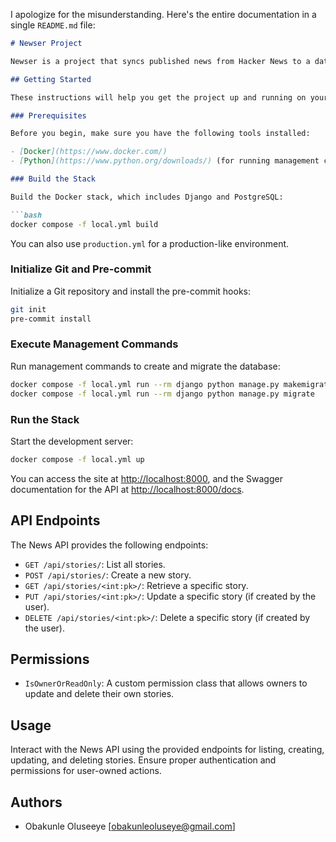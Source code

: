 I apologize for the misunderstanding. Here's the entire documentation in a single `README.md` file:

```markdown
# Newser Project

Newser is a project that syncs published news from Hacker News to a database every 5 minutes using celery. It provides a web interface to list the latest news, filter by type, search by text, and includes pagination. Additionally, it offers an API for listing items, adding new items to the database, and allows updates and deletions for items created in the API.

## Getting Started

These instructions will help you get the project up and running on your local development environment.

### Prerequisites

Before you begin, make sure you have the following tools installed:

- [Docker](https://www.docker.com/)
- [Python](https://www.python.org/downloads/) (for running management commands)

### Build the Stack

Build the Docker stack, which includes Django and PostgreSQL:

```bash
docker compose -f local.yml build
```

You can also use `production.yml` for a production-like environment.

### Initialize Git and Pre-commit

Initialize a Git repository and install the pre-commit hooks:

```bash
git init
pre-commit install
```

### Execute Management Commands

Run management commands to create and migrate the database:

```bash
docker compose -f local.yml run --rm django python manage.py makemigrations news
docker compose -f local.yml run --rm django python manage.py migrate
```

### Run the Stack

Start the development server:

```bash
docker compose -f local.yml up
```

You can access the site at [http://localhost:8000](http://localhost:8000), and the Swagger documentation for the API at [http://localhost:8000/docs](http://localhost:8000/docs).

## API Endpoints

The News API provides the following endpoints:

- `GET /api/stories/`: List all stories.
- `POST /api/stories/`: Create a new story.
- `GET /api/stories/<int:pk>/`: Retrieve a specific story.
- `PUT /api/stories/<int:pk>/`: Update a specific story (if created by the user).
- `DELETE /api/stories/<int:pk>/`: Delete a specific story (if created by the user).

## Permissions

- `IsOwnerOrReadOnly`: A custom permission class that allows owners to update and delete their own stories.

## Usage

Interact with the News API using the provided endpoints for listing, creating, updating, and deleting stories. Ensure proper authentication and permissions for user-owned actions.

## Authors

- Obakunle Oluseeye [obakunleoluseye@gmail.com]

